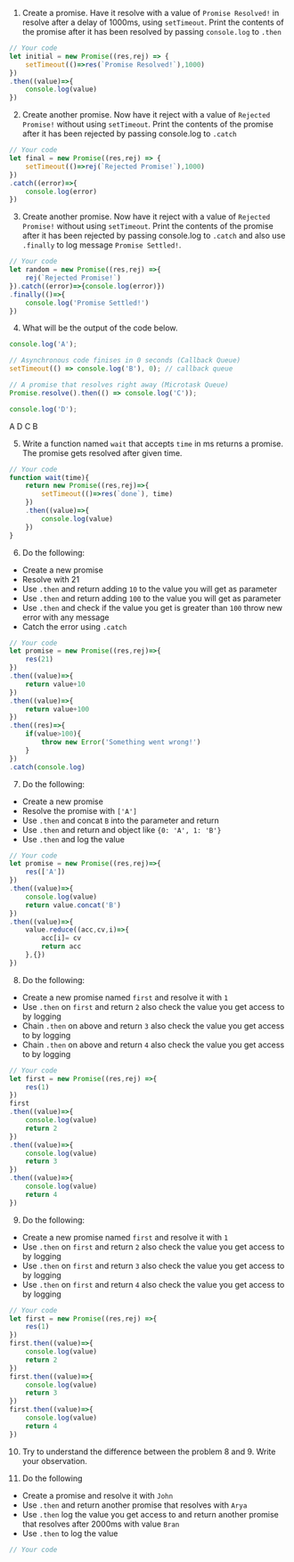 1. Create a promise. Have it resolve with a value of `Promise Resolved!` in resolve after a delay of 1000ms, using `setTimeout`. Print the contents of the promise after it has been resolved by passing `console.log` to `.then`

```js
// Your code
let initial = new Promise((res,rej) => {
    setTimeout(()=>res(`Promise Resolved!`),1000)
})
.then((value)=>{
    console.log(value)
})
```

2. Create another promise. Now have it reject with a value of `Rejected Promise!` without using `setTimeout`. Print the contents of the promise after it has been rejected by passing console.log to `.catch`

```js
// Your code
let final = new Promise((res,rej) => {
    setTimeout(()=>rej(`Rejected Promise!`),1000)
})
.catch((error)=>{
    console.log(error)
})
```

3. Create another promise. Now have it reject with a value of `Rejected Promise!` without using `setTimeout`. Print the contents of the promise after it has been rejected by passing console.log to `.catch` and also use `.finally` to log message `Promise Settled!`.

```js
// Your code
let random = new Promise((res,rej) =>{
    rej(`Rejected Promise!`)
}).catch((error)=>{console.log(error)})
.finally(()=>{
    console.log('Promise Settled!')
})
```

4. What will be the output of the code below.

```js
console.log('A');

// Asynchronous code finises in 0 seconds (Callback Queue)
setTimeout(() => console.log('B'), 0); // callback queue

// A promise that resolves right away (Microtask Queue)
Promise.resolve().then(() => console.log('C'));

console.log('D');
```
A
D
C
B

5. Write a function named `wait` that accepts `time` in ms returns a promise. The promise gets resolved after given time.

```js
// Your code
function wait(time){
    return new Promise((res,rej)=>{
        setTimeout(()=>res(`done`), time)
    })
    .then((value)=>{
        console.log(value)
    })
}
```

6. Do the following:

- Create a new promise
- Resolve with 21
- Use `.then` and return adding `10` to the value you will get as parameter
- Use `.then` and return adding `100` to the value you will get as parameter
- Use `.then` and check if the value you get is greater than `100` throw new error with any message
- Catch the error using `.catch`

```js
// Your code
let promise = new Promise((res,rej)=>{
    res(21)
})
.then((value)=>{
    return value+10
})
.then((value)=>{
    return value+100
})
.then((res)=>{
    if(value>100){
        throw new Error('Something went wrong!')
    }
})
.catch(console.log)
```

7. Do the following:

- Create a new promise
- Resolve the promise with `['A']`
- Use `.then` and concat `B` into the parameter and return
- Use `.then` and return and object like `{0: 'A', 1: 'B'}`
- Use `.then` and log the value

```js
// Your code
let promise = new Promise((res,rej)=>{
    res(['A'])
})
.then((value)=>{
    console.log(value)
    return value.concat('B')
})
.then((value)=>{
    value.reduce((acc,cv,i)=>{
        acc[i]= cv
        return acc
    },{})
})
```

8. Do the following:

- Create a new promise named `first` and resolve it with `1`
- Use `.then` on `first` and return `2` also check the value you get access to by logging
- Chain `.then` on above and return `3` also check the value you get access to by logging
- Chain `.then` on above and return `4` also check the value you get access to by logging

```js
// Your code
let first = new Promise((res,rej) =>{
    res(1)
})
first
.then((value)=>{
    console.log(value)
    return 2
})
.then((value)=>{
    console.log(value)
    return 3
})
.then((value)=>{
    console.log(value)
    return 4
})
```

9. Do the following:

- Create a new promise named `first` and resolve it with `1`
- Use `.then` on `first` and return `2` also check the value you get access to by logging
- Use `.then` on `first` and return `3` also check the value you get access to by logging
- Use `.then` on `first` and return `4` also check the value you get access to by logging

```js
// Your code
let first = new Promise((res,rej) =>{
    res(1)
})
first.then((value)=>{
    console.log(value)
    return 2
})
first.then((value)=>{
    console.log(value)
    return 3
})
first.then((value)=>{
    console.log(value)
    return 4
})

```

10. Try to understand the difference between the problem 8 and 9. Write your observation.

11. Do the following

- Create a promise and resolve it with `John`
- Use `.then` and return another promise that resolves with `Arya`
- Use `.then` log the value you get access to and return another promise that resolves after 2000ms with value `Bran`
- Use `.then` to log the value

```js
// Your code
```
